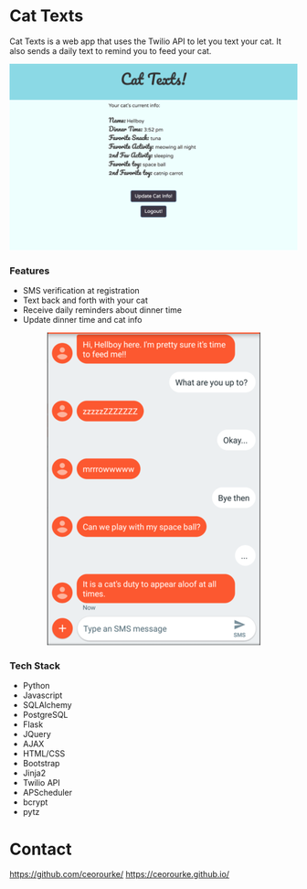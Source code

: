 # Cat Texts

Cat Texts is a web app that uses the Twilio API to let you text your cat. It also sends a daily text to remind you to feed your cat.

![Main](/static/img/main.png)

### Features

  - SMS verification at registration
  - Text back and forth with your cat
  - Receive daily reminders about dinner time
  - Update dinner time and cat info

<p align="center">
<img src="/static/img/text2.png">
</p>


### Tech Stack
- Python
- Javascript
- SQLAlchemy
- PostgreSQL
- Flask
- JQuery
- AJAX
- HTML/CSS
- Bootstrap
- Jinja2
- Twilio API
- APScheduler
- bcrypt
- pytz


# Contact
https://github.com/ceorourke/
https://ceorourke.github.io/